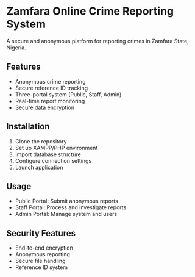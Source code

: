# Zamfara Online Crime Reporting System

A secure and anonymous platform for reporting crimes in Zamfara State, Nigeria.

## Features

- Anonymous crime reporting
- Secure reference ID tracking
- Three-portal system (Public, Staff, Admin)
- Real-time report monitoring
- Secure data encryption

## Installation

1. Clone the repository
2. Set up XAMPP/PHP environment
3. Import database structure
4. Configure connection settings
5. Launch application

## Usage

- Public Portal: Submit anonymous reports
- Staff Portal: Process and investigate reports
- Admin Portal: Manage system and users

## Security Features

- End-to-end encryption
- Anonymous reporting
- Secure file handling
- Reference ID system
